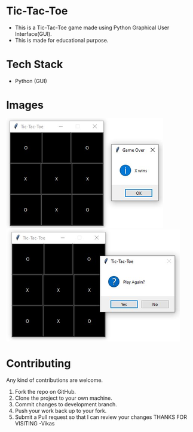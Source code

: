 # Tic-Tac-Toe
* This is a Tic-Tac-Toe game made using Python Graphical User Interface(GUI).
* This is made for educational purpose.

# Tech Stack
* Python (GUI)
# Images
<img src="tictactoe.jpg">
<img src="playagain.jpg">

# Contributing
Any kind of contributions are welcome.

1. Fork the repo on GitHub.
2. Clone the project to your own machine.
3. Commit changes to development branch.
4. Push your work back up to your fork.
5. Submit a Pull request so that I can review your changes
 THANKS FOR VISITING -Vikas

